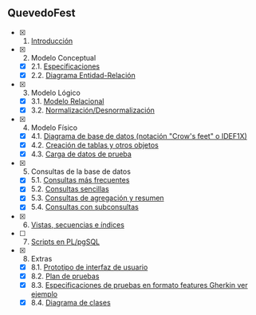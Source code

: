 ## QuevedoFest

- [x] 1. [Introducción](https://github.com/jmm-1999/QuevedoFest/blob/master/Documentos/1-Introduccion/Introduccion.md)
- [x] 2. Modelo Conceptual
   - [x] 2.1. [Especificaciones](https://github.com/jmm-1999/QuevedoFest/blob/master/Documentos/2-ModeloConceptual/2.1-Especificaciones.md)
   - [x] 2.2. [Diagrama Entidad-Relación](https://github.com/jmm-1999/QuevedoFest/blob/master/Documentos/2-ModeloConceptual/2.2-DiagramaEntidadRelacion.md)
- [x] 3. Modelo Lógico 
   - [x] 3.1. [Modelo Relacional](https://github.com/jmm-1999/QuevedoFest/blob/master/Documentos/3-ModeloLogico/3.1-ModeloRelacional.md)
   - [x] 3.2. [Normalización/Desnormalización](https://github.com/jmm-1999/QuevedoFest/blob/master/Documentos/3-ModeloLogico/3.2-Normalizacion.md)
- [x] 4. Modelo Físico
   - [x] 4.1. [Diagrama de base de datos (notación "Crow's feet" o IDEF1X)](https://github.com/jmm-1999/QuevedoFest/blob/master/Documentos/4-ModeloFisico/4.1-DiagramaIDEF1X.md)
   - [x] 4.2. [Creación de tablas y otros objetos](https://github.com/jmm-1999/QuevedoFest/blob/master/Documentos/4-ModeloFisico/4.2-CreacionTablas.md)
   - [x] 4.3. [Carga de datos de prueba](https://github.com/jmm-1999/QuevedoFest/blob/master/Documentos/4-ModeloFisico/4.3-CargaDatos.md)
- [x] 5. Consultas de la base de datos
   - [x] 5.1. [Consultas más frecuentes](https://github.com/jmm-1999/QuevedoFest/blob/master/Documentos/5-Consultas/5.1-ConsultasFrecuentes.md)
   - [x] 5.2. [Consultas sencillas](https://github.com/jmm-1999/QuevedoFest/blob/master/Documentos/5-Consultas/5.2-ConsultasSencillas.md)
   - [x] 5.3. [Consultas de agregación y resumen](https://github.com/jmm-1999/QuevedoFest/blob/master/Documentos/5-Consultas/5.3-ConsultasAgregaci%C3%B3n.md)
   - [x] 5.4. [Consultas con subconsultas](https://github.com/jmm-1999/QuevedoFest/blob/master/Documentos/5-Consultas/5.4-Subconsultas.md)
- [x] 6. [Vistas, secuencias e índices](https://github.com/jmm-1999/QuevedoFest/blob/master/Documentos/6-VistasSecuenciasIndices/6-VistasSecuenciasindices.md)
- [ ] 7. [Scripts en PL/pgSQL]()
- [x] 8. Extras
   - [x] 8.1. [Prototipo de interfaz de usuario](https://github.com/jmm-1999/QuevedoFest/blob/master/Documentos/8-Extras/8.1-PrototipoInterfazUsuario.md)
   - [x] 8.2. [Plan de pruebas](https://github.com/jmm-1999/QuevedoFest/blob/master/Documentos/8-Extras/8.2-PlanPruebas.md)
   - [x] 8.3. [Especificaciones de pruebas en formato features Gherkin ver ejemplo](https://github.com/jmm-1999/QuevedoFest/blob/master/Documentos/8-Extras/8.3-PruebasGherkin.md) 
   - [x] 8.4. [Diagrama de clases](https://github.com/jmm-1999/QuevedoFest/blob/master/Documentos/8-Extras/8.4-DiagramaClases.md)